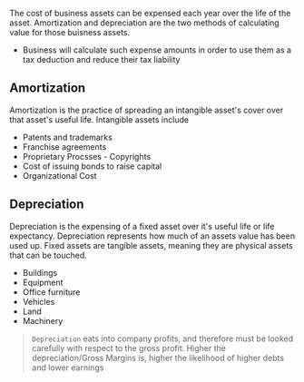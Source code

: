 The cost of business assets can be expensed each year over the life of the asset. Amortization and depreciation are the two methods of calculating value for those buisness assets.

- Business will calculate such expense amounts in order to use them as a tax deduction and reduce their tax liability

## Amortization

Amortization is the practice of spreading an intangible asset's cover over that asset's useful life. Intangible assets include
- Patents and trademarks
- Franchise agreements
- Proprietary Procsses - Copyrights
- Cost of issuing bonds to raise capital
- Organizational Cost

## Depreciation

Depreciation is the expensing of a fixed asset over it's useful life or life expectancy. Depreciation represents how much of an assets value has been used up. Fixed assets are tangible assets, meaning they are physical assets that can be touched.

- Buildings
- Equipment
- Office furniture
- Vehicles
- Land
- Machinery

> `Depreciation` eats into company profits, and therefore must be looked carefully with respect to the gross profit. Higher the depreciation/Gross Margins is, higher the likelihood of higher debts and lower earnings
